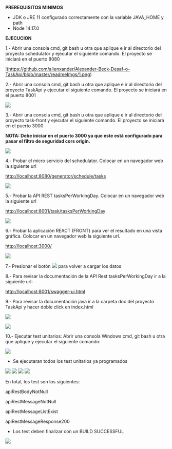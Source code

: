 **PREREQUISITOS MINIMOS**

- JDK o JRE 11 configurado correctamente con la variable JAVA\_HOME y path
- Node 14.17.0

**EJECUCION**

1.- Abrir una consola cmd, git bash u otra que aplique e ir al directorio del proyecto schedulator y ejecutar el siguiente comando. El proyecto se iniciará en el puerto 8080

!(https://github.com/alienxander/Alexander-Beck-Desaf-o-TaskApi/blob/master/readmeImgs/1.png)

2.- Abrir una consola cmd, git bash u otra que aplique e ir al directorio del proyecto TaskApi y ejecutar el siguiente comando. El proyecto se iniciará en el puerto 8001

![](/readmeImgs/.png)

3.- Abrir una consola cmd, git bash u otra que aplique e ir al directorio del proyecto task-front y ejecutar el siguiente comando. El proyecto se iniciará en el puerto 3000

**NOTA: Debe iniciar en el puerto 3000 ya que este está configurado para pasar el filtro de seguridad cors origin.**

![](RackMultipart20210529-4-zf52m1_html_85bb718aa49ca701.png)

4.- Probar el micro servicio del schedulator. Colocar en un navegador web la siguiente url

[http://localhost:8080/generator/schedule/tasks](http://localhost:8080/generator/schedule/tasks)

![](RackMultipart20210529-4-zf52m1_html_5bcc86404845f0d9.png)

5.- Probar la API REST tasksPerWorkingDay. Colocar en un navegador web la siguiente url

[http://localhost:8001/task/tasksPerWorkingDay](http://localhost:8001/task/tasksPerWorkingDay)

![](RackMultipart20210529-4-zf52m1_html_566a1a3437f820a.png)

6.- Probar la aplicación REACT (FRONT) para ver el resultado en una vista gráfica. Colocar en un navegador web la siguiente url.

[http://localhost:3000/](http://localhost:3000/)

![](RackMultipart20210529-4-zf52m1_html_b9131e37a1cf807.png)

7.- Presionar el botón ![](RackMultipart20210529-4-zf52m1_html_ae0606980a33946f.png) para volver a cargar los datos

8.- Para revisar la documentación de la API Rest tasksPerWorkingDay ir a la siguiente url:

[http://localhost:8001/swagger-ui.html](http://localhost:8001/swagger-ui.html)

9.- Para revisar la documentación java ir a la carpeta doc del proyecto TaskApi y hacer doble click en index.html

![](RackMultipart20210529-4-zf52m1_html_e8ba490839f9fc34.png)

![](RackMultipart20210529-4-zf52m1_html_3d4c1d7b7013bcee.png)

10.- Ejecutar test unitarios: Abrir una consola Windows cmd, git bash u otra que aplique y ejecutar el siguiente comando:

![](RackMultipart20210529-4-zf52m1_html_95a6cce544b74f01.png)

- Se ejecutaran todos los test unitarios ya programados

![](RackMultipart20210529-4-zf52m1_html_3bff80ecd5d11535.gif) ![](RackMultipart20210529-4-zf52m1_html_3bff80ecd5d11535.gif) ![](RackMultipart20210529-4-zf52m1_html_3bff80ecd5d11535.gif) ![](RackMultipart20210529-4-zf52m1_html_9c45eff6c9fb80f0.png)

En total, los test son los siguientes:

apiRestBodyNotNull

apiRestMessageNotNull

apiRestMessageListExist

apiRestMessageResponse200

- Los test deben finalizar con un BUILD SUCCESSFUL

![](RackMultipart20210529-4-zf52m1_html_f15d8f1dc6e3283d.png)
